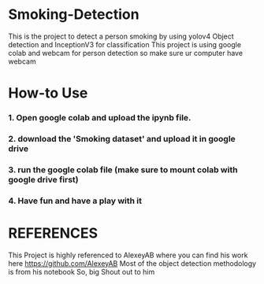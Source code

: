 # Smoking-Detection
This is the project to detect a person smoking by using yolov4 Object detection and InceptionV3 for classification
This project is using google colab and webcam for person detection so make sure ur computer have webcam 

# How-to Use
### 1. Open google colab and upload the ipynb file.
### 2. download the 'Smoking dataset' and upload it in google drive
### 3. run the google colab file (make sure to mount colab with google drive first)
### 4. Have fun and have a play with it

# REFERENCES
This Project is highly referenced to AlexeyAB where you can find his work here https://github.com/AlexeyAB
Most of the object detection methodology is from his notebook
So, big Shout out to him
